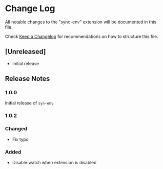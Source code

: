 # Change Log

All notable changes to the "sync-env" extension will be documented in this file.

Check [Keep a Changelog](http://keepachangelog.com/) for recommendations on how to structure this file.

## [Unreleased]

- Initial release

## Release Notes

### 1.0.0

Initial release of `syn-env`

### 1.0.2

### Changed
- Fix typo

### Added
- Disable watch when extension is disabled